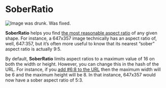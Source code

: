 # SoberRatio

![Image was drunk. Was fixed.](https://jonathantneal.github.io/soberatio/assets/sample.png)

**SoberRatio** helps you find [the most reasonable aspect ratio](https://jonathantneal.github.io/soberatio/) of any given shape. For instance, a 647x357 image technically has an aspect ratio of, well, 647:357, but it’s often more useful to know that its nearest “sober” aspect ratio is actually 9:5.

By default, **SoberRatio** limits aspect ratios to a maximum value of 16 on both the width or height. However, you can change this in the hash of the URL. For instance, if you [add #6:8 to the URL](https://jonathantneal.github.io/soberatio/#5:8) then the maximum width will be 6 and the maximum height will be 8. In that instance, 647x357 would now have a sober aspect ratio of 5:3.
